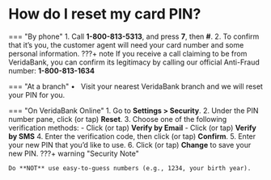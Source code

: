 # How do I reset my card PIN?

=== "By phone"
    1.	Call **1-800-813-5313**, and press **7**, then **#**.
    2.	To confirm that it’s you, the customer agent will need your card number and some personal information.
    ???+ note
        If you receive a call claiming to be from VeridaBank, you can confirm its legitimacy by calling our official Anti-Fraud number: **1-800-813-1634**

=== "At a branch"
    •&nbsp;&nbsp;	Visit your nearest VeridaBank branch and we will reset your PIN for you.

=== "On VeridaBank Online"
    1.	Go to **Settings > Security**.
    2.	Under the PIN number pane, click (or tap) **Reset**.
    3.	Choose one of the following verification methods:
        - Click (or tap) **Verify by Email**
        - Click (or tap) **Verify by SMS**
    4.	Enter the verification code, then click (or tap) **Confirm**.
    5.	Enter your new PIN that you’d like to use.
    6.	Click (or tap) **Change** to save your new PIN.
???+ warning "Security Note"

    Do **NOT** use easy-to-guess numbers (e.g., 1234, your birth year).
